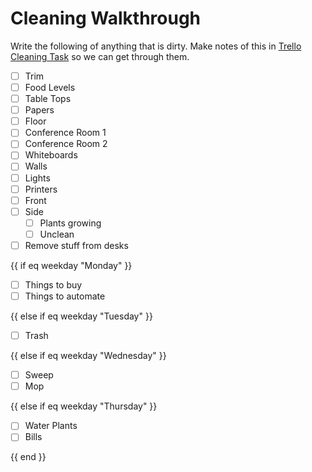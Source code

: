 # Cleaning Walkthrough

Write the following of anything that is dirty. Make notes of this in
[Trello Cleaning Task](https://trello.com/c/E9aTbyo8/272-small-cleaning-tasks) so we
can get through them.

- [ ] Trim
- [ ] Food Levels
- [ ] Table Tops
- [ ] Papers
- [ ] Floor
- [ ] Conference Room 1
- [ ] Conference Room 2
- [ ] Whiteboards
- [ ] Walls
- [ ] Lights
- [ ] Printers
- [ ] Front
- [ ] Side
    - [ ] Plants growing
    - [ ] Unclean
- [ ] Remove stuff from desks

{{ if eq weekday "Monday" }}

- [ ] Things to buy
- [ ] Things to automate

{{ else if eq weekday "Tuesday" }}

- [ ] Trash

{{ else if eq weekday "Wednesday" }}

- [ ] Sweep
- [ ] Mop

{{ else if eq weekday "Thursday" }}

- [ ] Water Plants
- [ ] Bills

{{ end }}